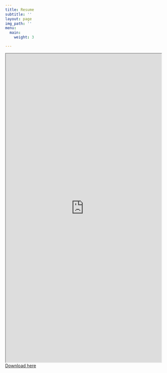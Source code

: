 ```yaml
---
title: Resume
subtitle: ''
layout: page
img_path: ''
menu:
  main:
    weight: 3

---
```

<iframe class= "embed-responsive-item" style="width:100%;height:1000px" src="https://drive.google.com/file/d/1unFJWRAWoMkqJJ10KVggB5-q1izh-h1I/preview" scrolling="yes"></iframe>

<div id="resume-download"> <a href="https://drive.google.com/uc?authuser=0&id=1unFJWRAWoMkqJJ10KVggB5-q1izh-h1I&export=download" class="btn btn-primary">Download here</a> </div>